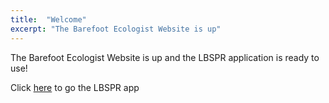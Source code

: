 ```yaml
---
title:  "Welcome"
excerpt: "The Barefoot Ecologist Website is up"
---
```


The Barefoot Ecologist Website is up and the LBSPR application is ready to use!

Click [here](/lbspr) to go the LBSPR app